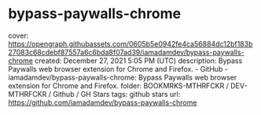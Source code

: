 # bypass-paywalls-chrome

cover: https://opengraph.githubassets.com/0605b5e0942fe4ca56884dc12bf183b27083c68cdebf87557a6c6bda8f07ad39/iamadamdev/bypass-paywalls-chrome
created: December 27, 2021 5:05 PM (UTC)
description: Bypass Paywalls web browser extension for Chrome and Firefox. - GitHub - iamadamdev/bypass-paywalls-chrome: Bypass Paywalls web browser extension for Chrome and Firefox.
folder: BOOKMRKS-MTHRFCKR / DEV-MTHRFCKR / Github / GH Stars
tags: github stars
url: https://github.com/iamadamdev/bypass-paywalls-chrome